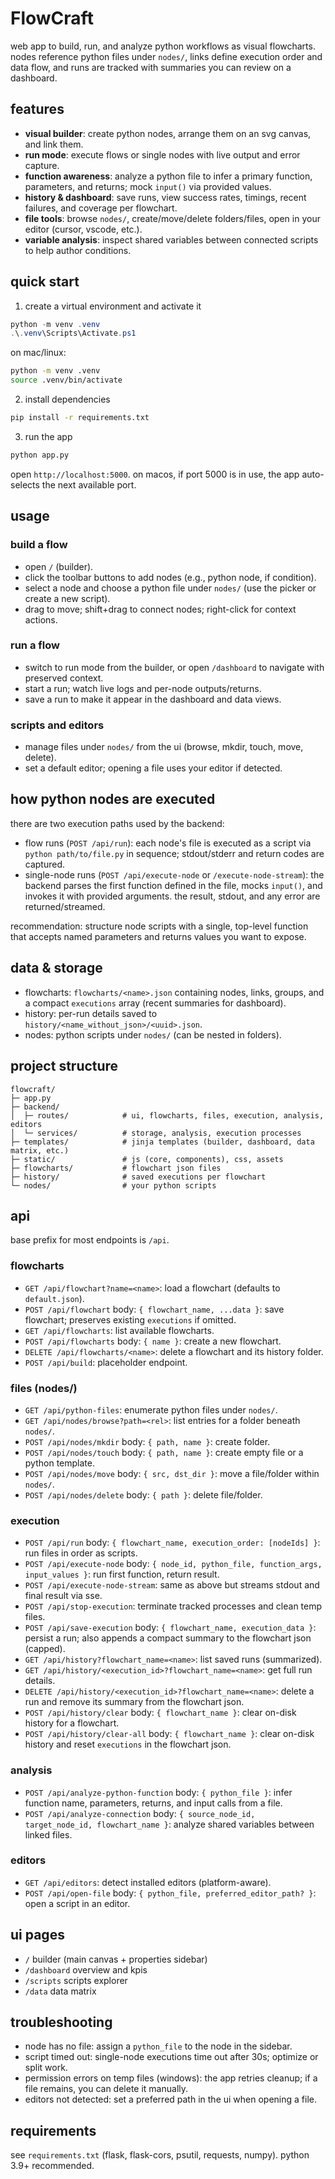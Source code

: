 # FlowCraft

web app to build, run, and analyze python workflows as visual flowcharts. nodes reference python files under `nodes/`, links define execution order and data flow, and runs are tracked with summaries you can review on a dashboard.

## features

- **visual builder**: create python nodes, arrange them on an svg canvas, and link them.
- **run mode**: execute flows or single nodes with live output and error capture.
- **function awareness**: analyze a python file to infer a primary function, parameters, and returns; mock `input()` via provided values.
- **history & dashboard**: save runs, view success rates, timings, recent failures, and coverage per flowchart.
- **file tools**: browse `nodes/`, create/move/delete folders/files, open in your editor (cursor, vscode, etc.).
- **variable analysis**: inspect shared variables between connected scripts to help author conditions.

## quick start

1) create a virtual environment and activate it

```powershell
python -m venv .venv
.\.venv\Scripts\Activate.ps1
```

on mac/linux:

```bash
python -m venv .venv
source .venv/bin/activate
```

2) install dependencies

```bash
pip install -r requirements.txt
```

3) run the app

```bash
python app.py
```

open `http://localhost:5000`. on macos, if port 5000 is in use, the app auto-selects the next available port.

## usage

### build a flow
- open `/` (builder).
- click the toolbar buttons to add nodes (e.g., python node, if condition).
- select a node and choose a python file under `nodes/` (use the picker or create a new script).
- drag to move; shift+drag to connect nodes; right-click for context actions.

### run a flow
- switch to run mode from the builder, or open `/dashboard` to navigate with preserved context.
- start a run; watch live logs and per-node outputs/returns.
- save a run to make it appear in the dashboard and data views.

### scripts and editors
- manage files under `nodes/` from the ui (browse, mkdir, touch, move, delete).
- set a default editor; opening a file uses your editor if detected.

## how python nodes are executed

there are two execution paths used by the backend:

- flow runs (`POST /api/run`): each node's file is executed as a script via `python path/to/file.py` in sequence; stdout/stderr and return codes are captured.
- single-node runs (`POST /api/execute-node` or `/execute-node-stream`): the backend parses the first function defined in the file, mocks `input()`, and invokes it with provided arguments. the result, stdout, and any error are returned/streamed.

recommendation: structure node scripts with a single, top-level function that accepts named parameters and returns values you want to expose.

## data & storage

- flowcharts: `flowcharts/<name>.json` containing nodes, links, groups, and a compact `executions` array (recent summaries for dashboard).
- history: per-run details saved to `history/<name_without_json>/<uuid>.json`.
- nodes: python scripts under `nodes/` (can be nested in folders).

## project structure

```
flowcraft/
├─ app.py
├─ backend/
│  ├─ routes/            # ui, flowcharts, files, execution, analysis, editors
│  └─ services/          # storage, analysis, execution processes
├─ templates/            # jinja templates (builder, dashboard, data matrix, etc.)
├─ static/               # js (core, components), css, assets
├─ flowcharts/           # flowchart json files
├─ history/              # saved executions per flowchart
└─ nodes/                # your python scripts
```

## api

base prefix for most endpoints is `/api`.

### flowcharts
- `GET /api/flowchart?name=<name>`: load a flowchart (defaults to `default.json`).
- `POST /api/flowchart` body: `{ flowchart_name, ...data }`: save flowchart; preserves existing `executions` if omitted.
- `GET /api/flowcharts`: list available flowcharts.
- `POST /api/flowcharts` body: `{ name }`: create a new flowchart.
- `DELETE /api/flowcharts/<name>`: delete a flowchart and its history folder.
- `POST /api/build`: placeholder endpoint.

### files (nodes/)
- `GET /api/python-files`: enumerate python files under `nodes/`.
- `GET /api/nodes/browse?path=<rel>`: list entries for a folder beneath `nodes/`.
- `POST /api/nodes/mkdir` body: `{ path, name }`: create folder.
- `POST /api/nodes/touch` body: `{ path, name }`: create empty file or a python template.
- `POST /api/nodes/move` body: `{ src, dst_dir }`: move a file/folder within `nodes/`.
- `POST /api/nodes/delete` body: `{ path }`: delete file/folder.

### execution
- `POST /api/run` body: `{ flowchart_name, execution_order: [nodeIds] }`: run files in order as scripts.
- `POST /api/execute-node` body: `{ node_id, python_file, function_args, input_values }`: run first function, return result.
- `POST /api/execute-node-stream`: same as above but streams stdout and final result via sse.
- `POST /api/stop-execution`: terminate tracked processes and clean temp files.
- `POST /api/save-execution` body: `{ flowchart_name, execution_data }`: persist a run; also appends a compact summary to the flowchart json (capped).
- `GET /api/history?flowchart_name=<name>`: list saved runs (summarized).
- `GET /api/history/<execution_id>?flowchart_name=<name>`: get full run details.
- `DELETE /api/history/<execution_id>?flowchart_name=<name>`: delete a run and remove its summary from the flowchart json.
- `POST /api/history/clear` body: `{ flowchart_name }`: clear on-disk history for a flowchart.
- `POST /api/history/clear-all` body: `{ flowchart_name }`: clear on-disk history and reset `executions` in the flowchart json.

### analysis
- `POST /api/analyze-python-function` body: `{ python_file }`: infer function name, parameters, returns, and input calls from a file.
- `POST /api/analyze-connection` body: `{ source_node_id, target_node_id, flowchart_name }`: analyze shared variables between linked files.

### editors
- `GET /api/editors`: detect installed editors (platform-aware).
- `POST /api/open-file` body: `{ python_file, preferred_editor_path? }`: open a script in an editor.

## ui pages

- `/` builder (main canvas + properties sidebar)
- `/dashboard` overview and kpis
- `/scripts` scripts explorer
- `/data` data matrix

## troubleshooting

- node has no file: assign a `python_file` to the node in the sidebar.
- script timed out: single-node executions time out after 30s; optimize or split work.
- permission errors on temp files (windows): the app retries cleanup; if a file remains, you can delete it manually.
- editors not detected: set a preferred path in the ui when opening a file.

## requirements

see `requirements.txt` (flask, flask-cors, psutil, requests, numpy). python 3.9+ recommended.
